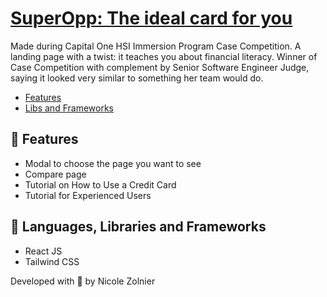 # [SuperOpp: The ideal card for you](http://www.betweenshows.co/)


Made during Capital One HSI Immersion Program Case Competition. A landing page with a twist: it teaches you about financial literacy. Winner of Case Competition with complement by Senior Software Engineer Judge, saying it looked very similar to something her team would do.

<a name="menu"></a>
- [Features](#features)
- [Libs and Frameworks](#libs)

<a id="features"></a>
## 💸 Features
* Modal to choose the page you want to see
* Compare page
* Tutorial on How to Use a Credit Card
* Tutorial for Experienced Users

<a id="libs"></a>
## 💸 Languages, Libraries and Frameworks
* React JS
* Tailwind CSS

Developed with 🧡 by Nicole Zolnier
